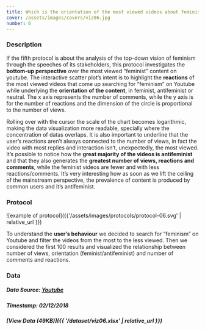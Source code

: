 ```yaml
---
title: Which is the orientation of the most viewed videos about feminism and which is the reaction of the users?
cover: /assets/images/covers/viz06.jpg
number: 6
---
```

### Description
If the fifth protocol is about the analysis of the top-down vision of feminism through the speeches of its stakeholders, this protocol investigates the **bottom-up perspective** over the most viewed “feminist” content on youtube. The interactive scatter plot’s intent is to highlight the **reactions** of the most viewed videos that come up searching for “feminism” on Youtube while underlying the **orientation of the content**, in feminist, antifeminist or neutral. The x axis represents the number of comments, while the y axis is for the number of reactions and the dimension of the circle is proportional to the number of views.

Rolling over with the cursor the scale of the chart becomes logarithmic, making the data visualization more readable, specially where the concentration of datas overlaps. It is also important to underline that the user’s reactions aren’t always connected to the number of views, in fact the video with most replies and interaction isn’t, unexpectedly, the most viewed. It’s possible to notice how the **great majority of the videos is antifeminist** and that they also generates the **greatest number of views, reactions and comments**, while the feminist videos are fewer and with less reactions/comments. It’s very interesting how as soon as we lift the ceiling of the mainstream perspective, the prevalence of content is produced by common users and it’s antifeminist.

### Protocol
![example of protocol]({{'/assets/images/protocols/protocol-06.svg' | relative_url }})

To understand the **user’s behaviour** we decided to search for “feminism” on Youtube and filter the videos from the most to the less viewed. Then we considered the first 100 results and visualized the relationship between number of views, orientation (feminist/antifeminist) and number of comments and reactions.


### Data
##### Data Source: [Youtube](https://news.google.com/)
##### Timestamp: 02/12/2018
##### [View Data (49KB)]({{ '/dataset/viz06.xlsx' | relative_url }})
